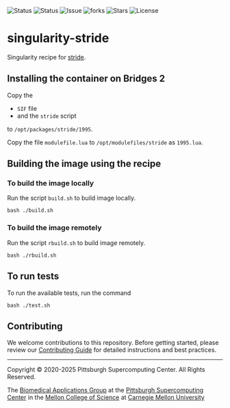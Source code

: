 ![Status](https://github.com/pscedu/singularity-stride/actions/workflows/main.yml/badge.svg)
![Status](https://github.com/pscedu/singularity-stride/actions/workflows/pretty.yml/badge.svg)
![Issue](https://img.shields.io/github/issues/pscedu/singularity-stride)
![forks](https://img.shields.io/github/forks/pscedu/singularity-stride)
![Stars](https://img.shields.io/github/stars/pscedu/singularity-stride)
![License](https://img.shields.io/github/license/pscedu/singularity-stride)

# singularity-stride
Singularity recipe for [stride](https://webclu.bio.wzw.tum.de/stride/).

## Installing the container on Bridges 2
Copy the

* `SIF` file
* and the `stride` script

to `/opt/packages/stride/1995`.

Copy the file `modulefile.lua` to `/opt/modulefiles/stride` as `1995.lua`.

## Building the image using the recipe
### To build the image locally
Run the script `build.sh` to build image locally.

```
bash ./build.sh
```

### To build the image remotely
Run the script `rbuild.sh` to build image remotely.

```
bash ./rbuild.sh
```

## To run tests
To run the available tests, run the command

```
bash ./test.sh
```
## Contributing
We welcome contributions to this repository. Before getting started, please review our [Contributing Guide](https://raw.githubusercontent.com/pscedu/singularity-report/refs/heads/main/CONTRIBUTING.md) for detailed instructions and best practices.

---
Copyright © 2020-2025 Pittsburgh Supercomputing Center. All Rights Reserved.

The [Biomedical Applications Group](https://www.psc.edu/biomedical-applications/) at the [Pittsburgh Supercomputing
Center](http://www.psc.edu) in the [Mellon College of Science](https://www.cmu.edu/mcs/) at [Carnegie Mellon University](http://www.cmu.edu)
